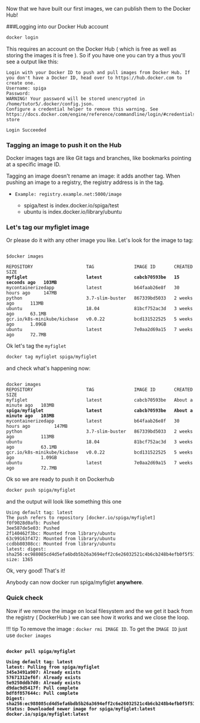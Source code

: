 Now that we have built our first images, we can publish them to the Docker Hub!

###Logging into our Docker Hub account

```bash
docker login
```

This requires an account on the Docker Hub ( which is free as well as storing the images it is free ). So if you have one you can try a thus you'll see a output  like this: 
```
Login with your Docker ID to push and pull images from Docker Hub. If you don't have a Docker ID, head over to https://hub.docker.com to create one.
Username: spiga
Password: 
WARNING! Your password will be stored unencrypted in /home/tutor5/.docker/config.json.
Configure a credential helper to remove this warning. See
https://docs.docker.com/engine/reference/commandline/login/#credentials-store

Login Succeeded
```

### Tagging an image to push it on the Hub

Docker images tags are like Git tags and branches, like bookmarks pointing at a specific image ID.

Tagging an image doesn't rename an image: it adds another tag. When pushing an image to a registry, the registry address is in the tag.

- `Example: registry.example.net:5000/image`

    - spiga/test is  index.docker.io/spiga/test
    - ubuntu is index.docker.io/library/ubuntu

### Let's tag our myfiglet image

Or please do it with any other image you like. Let's look for the image to tag: 

<pre><code>
$docker images 

REPOSITORY                    TAG               IMAGE ID       CREATED          SIZE
<b>myfiglet                      latest            cabcb70593be   15 seconds ago   103MB</b>
mycontainerizedapp            latest            b64faab26e8f   30 hours ago     147MB
python                        3.7-slim-buster   867339bd5033   2 weeks ago      113MB
ubuntu                        18.04             81bcf752ac3d   3 weeks ago      63.1MB
gcr.io/k8s-minikube/kicbase   v0.0.22           bcd131522525   5 weeks ago      1.09GB
ubuntu                        latest            7e0aa2d69a15   7 weeks ago      72.7MB
</code></pre>

Ok let's tag the `myfiglet`

```bash
docker tag myfiglet spiga/myfiglet
```

and check what's happening now: 
<pre><code>
docker images 
REPOSITORY                    TAG               IMAGE ID       CREATED              SIZE
myfiglet                      latest            cabcb70593be   About a minute ago   103MB
<b>spiga/myfiglet                latest            cabcb70593be   About a minute ago   103MB</b>
mycontainerizedapp            latest            b64faab26e8f   30 hours ago         147MB
python                        3.7-slim-buster   867339bd5033   2 weeks ago          113MB
ubuntu                        18.04             81bcf752ac3d   3 weeks ago          63.1MB
gcr.io/k8s-minikube/kicbase   v0.0.22           bcd131522525   5 weeks ago          1.09GB
ubuntu                        latest            7e0aa2d69a15   7 weeks ago          72.7MB
</code></pre>

Ok so we are ready to push it on Dockerhub 
```bash
docker push spiga/myfiglet 
```
and the output will look like something this one 

```
Using default tag: latest
The push refers to repository [docker.io/spiga/myfiglet]
f0f9028d0afb: Pushed 
3ee587de5e03: Pushed 
2f140462f3bc: Mounted from library/ubuntu 
63c99163f472: Mounted from library/ubuntu 
ccdbb80308cc: Mounted from library/ubuntu 
latest: digest: sha256:ec988085cd4d5efa6bdb5b26a3694eff2c6e26032521c4b6cb248b4efb0f5f51 size: 1365
```

Ok, very good! That's it!

Anybody can now docker run spiga/myfiglet **anywhere**.

### Quick check

Now if we remove the image on local filesystem and the we get it back from the registry ( DockerHub ) we can see how it works and we close the loop. 

!!! tip
    To remove the image : `docker rmi IMAGE ID`. To get the `IMAGE ID` just use `docker images`

<pre><code>
<b>docker pull spiga/myfiglet<b>

Using default tag: latest
latest: Pulling from spiga/myfiglet
345e3491a907: Already exists 
57671312ef6f: Already exists 
5e9250ddb7d0: Already exists 
d9dac9d5417f: Pull complete 
bdf8f857644c: Pull complete 
Digest: sha256:ec988085cd4d5efa6bdb5b26a3694eff2c6e26032521c4b6cb248b4efb0f5f51
Status: Downloaded newer image for spiga/myfiglet:latest
<b>docker.io/spiga/myfiglet:latest</b>
</code></pre>

